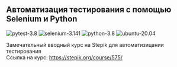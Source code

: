 ## Автоматизация тестирования с помощью Selenium и Python


![pytest-3.8](https://img.shields.io/badge/pytest-3.6.2-blue "Использованная версия PyTest")
![selenium-3.141](https://img.shields.io/badge/selenium-3.141-blue "Использованная версия Selenium")
![python-3.8](https://badgen.net/pypi/python/black)
![ubuntu-20.04](https://img.shields.io/badge/ubuntu-20.04-blue "Ubuntu")

Замечательный вводный курс на Stepik для автоматизицании тестирования  
Ссылка на курс: https://stepik.org/course/575/
